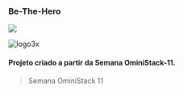### Be-The-Hero

<img src="https://user-images.githubusercontent.com/62043171/78095946-bbc56100-73ae-11ea-9d05-2de546dc84de.png" />

![logo3x](https://user-images.githubusercontent.com/62043171/78095946-bbc56100-73ae-11ea-9d05-2de546dc84de.png) 



#### Projeto criado a partir da Semana OminiStack-11.

> Semana OminiStack 11


